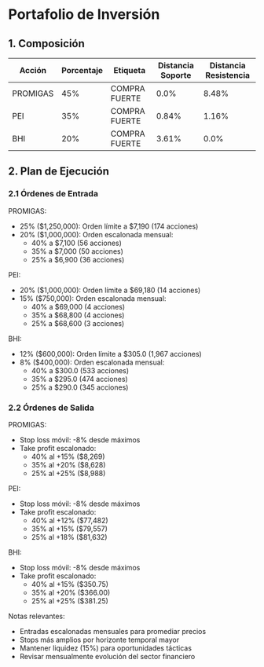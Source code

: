 # Portafolio de Inversión

## 1. Composición

| Acción | Porcentaje | Etiqueta | Distancia Soporte | Distancia Resistencia |
|--------|------------|----------|-------------------|----------------------|
| PROMIGAS | 45% | COMPRA FUERTE | 0.0% | 8.48% |
| PEI | 35% | COMPRA FUERTE | 0.84% | 1.16% |
| BHI | 20% | COMPRA FUERTE | 3.61% | 0.0% |

## 2. Plan de Ejecución

### 2.1 Órdenes de Entrada

PROMIGAS:
- 25% ($1,250,000): Orden límite a $7,190 (174 acciones)
- 20% ($1,000,000): Orden escalonada mensual:
  * 40% a $7,100 (56 acciones)
  * 35% a $7,000 (50 acciones)
  * 25% a $6,900 (36 acciones)

PEI:
- 20% ($1,000,000): Orden límite a $69,180 (14 acciones)
- 15% ($750,000): Orden escalonada mensual:
  * 40% a $69,000 (4 acciones)
  * 35% a $68,800 (4 acciones)
  * 25% a $68,600 (3 acciones)

BHI:
- 12% ($600,000): Orden límite a $305.0 (1,967 acciones)
- 8% ($400,000): Orden escalonada mensual:
  * 40% a $300.0 (533 acciones)
  * 35% a $295.0 (474 acciones)
  * 25% a $290.0 (345 acciones)

### 2.2 Órdenes de Salida

PROMIGAS:
- Stop loss móvil: -8% desde máximos
- Take profit escalonado:
  * 40% al +15% ($8,269)
  * 35% al +20% ($8,628)
  * 25% al +25% ($8,988)

PEI:
- Stop loss móvil: -8% desde máximos
- Take profit escalonado:
  * 40% al +12% ($77,482)
  * 35% al +15% ($79,557)
  * 25% al +18% ($81,632)

BHI:
- Stop loss móvil: -8% desde máximos
- Take profit escalonado:
  * 40% al +15% ($350.75)
  * 35% al +20% ($366.00)
  * 25% al +25% ($381.25)

Notas relevantes:
- Entradas escalonadas mensuales para promediar precios
- Stops más amplios por horizonte temporal mayor
- Mantener liquidez (15%) para oportunidades tácticas
- Revisar mensualmente evolución del sector financiero 